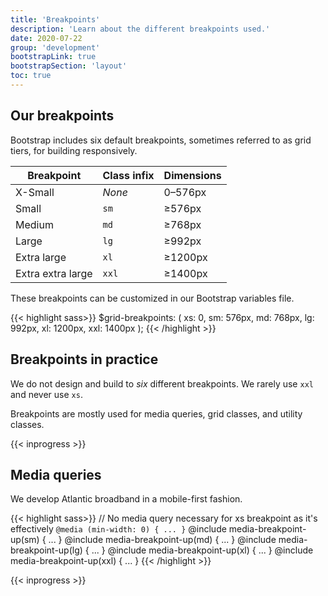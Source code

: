 ```yaml
---
title: 'Breakpoints'
description: 'Learn about the different breakpoints used.'
date: 2020-07-22
group: 'development'
bootstrapLink: true
bootstrapSection: 'layout'
toc: true
---
```


## Our breakpoints

Bootstrap includes six default breakpoints, sometimes referred to as grid tiers, for building responsively. 

<div class="table-responsive">
    <table class="table">
        <thead>
            <tr>
                <th>Breakpoint</th>
                <th>Class infix</th>
                <th>Dimensions</th>
            </tr>
        </thead>
        <tbody>
            <tr>
                <td>X-Small</td>
                <td><em>None</em></td>
                <td>0–576px</td>
            </tr>
            <tr>
                <td>Small</td>
                <td><code>sm</code></td>
                <td>&ge;576px</td>
            </tr>
            <tr>
                <td>Medium</td>
                <td><code>md</code></td>
                <td>&ge;768px</td>
            </tr>
            <tr>
                <td>Large</td>
                <td><code>lg</code></td>
                <td>&ge;992px</td>
            </tr>
            <tr>
                <td>Extra large</td>
                <td><code>xl</code></td>
                <td>&ge;1200px</td>
            </tr>
            <tr>
                <td>Extra extra large</td>
                <td><code>xxl</code></td>
                <td>&ge;1400px</td>
            </tr>
        </tbody>
    </table>
</div>

These breakpoints can be customized in our Bootstrap variables file.

{{< highlight sass>}}
$grid-breakpoints: (
    xs: 0,
    sm: 576px,
    md: 768px,
    lg: 992px,
    xl: 1200px,
    xxl: 1400px
);
{{< /highlight >}}

## Breakpoints in practice

We do not design and build to _six_ different breakpoints. We rarely use `xxl` and never use `xs`.

Breakpoints are mostly used for media queries, grid classes, and utility classes.

{{< inprogress >}}

## Media queries

We develop Atlantic broadband in a mobile-first fashion.

{{< highlight sass>}}
// No media query necessary for xs breakpoint as it's effectively `@media (min-width: 0) { ... }`
@include media-breakpoint-up(sm) { ... }
@include media-breakpoint-up(md) { ... }
@include media-breakpoint-up(lg) { ... }
@include media-breakpoint-up(xl) { ... }
@include media-breakpoint-up(xxl) { ... }
{{< /highlight >}}

{{< inprogress >}}
